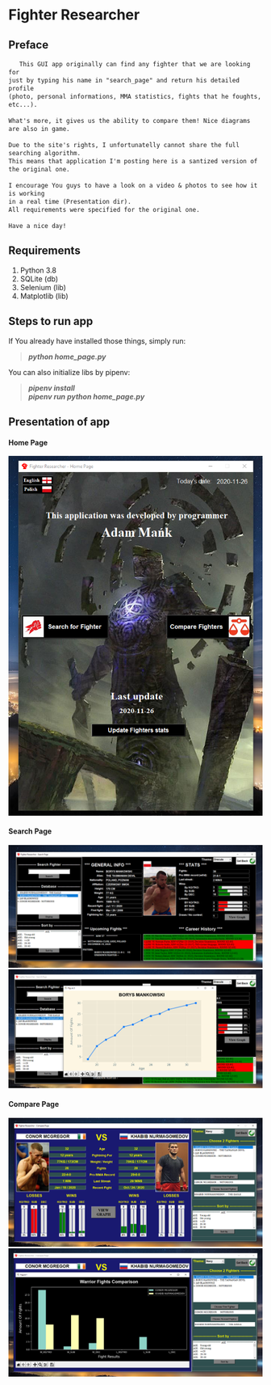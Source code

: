 # Fighter Researcher

## Preface

       This GUI app originally can find any fighter that we are looking for
    just by typing his name in "search_page" and return his detailed profile  
    (photo, personal informations, MMA statistics, fights that he foughts, etc...).

    What's more, it gives us the ability to compare them! Nice diagrams are also in game.

    Due to the site's rights, I unfortunatelly cannot share the full searching algorithm.
    This means that application I'm posting here is a santized version of the original one.

    I encourage You guys to have a look on a video & photos to see how it is working 
    in a real time (Presentation dir).
    All requirements were specified for the original one.

    Have a nice day!
 

## Requirements

1. Python 3.8
2. SQLite	    (db)
3. Selenium	    (lib)
4. Matplotlib	(lib)


## Steps to run app

If You already have installed those things, simply run:

>_**python home_page.py**_


You can also initialize libs by pipenv:

>_**pipenv install**_   
>_**pipenv run python home_page.py**_   

## Presentation of app

#### Home Page ####  
<img src="Presentation/img_01.png" width=""  >   

#### Search Page ####  
![](Presentation/img_02.png)
![](Presentation/img_03.png)   

#### Compare Page ####  
![](Presentation/img_04.png)
![](Presentation/img_05.png)
